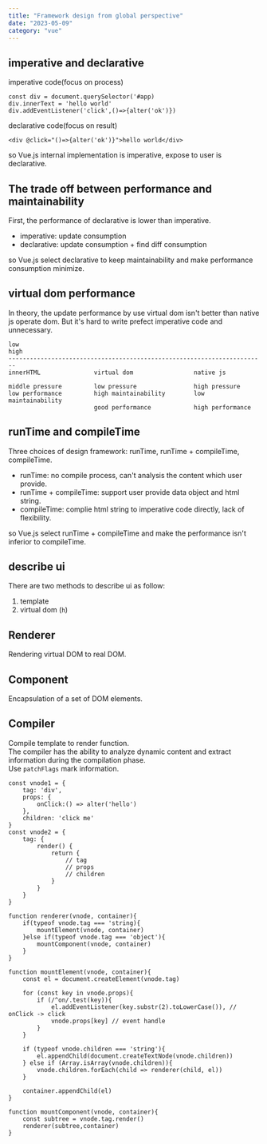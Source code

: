 ```yaml
---
title: "Framework design from global perspective"
date: "2023-05-09"
category: "vue"
---
```


## imperative and declarative

imperative code(focus on process)

```
const div = document.querySelector('#app)
div.innerText = 'hello world'
div.addEventListener('click',()=>{alter('ok')})
```

declarative code(focus on result)

```
<div @click="()=>{alter('ok')}">hello world</div>
```

so Vue.js internal implementation is imperative, expose to user is declarative.

## The trade off between performance and maintainability

First, the performance of declarative is lower than imperative.

- imperative: update consumption
- declarative: update consumption + find diff consumption

so Vue.js select declarative to keep maintainability and make performance consumption minimize.

## virtual dom performance

In theory, the update performance by use virtual dom isn't better than native js operate dom. But it's hard to write prefect imperative code and unnecessary.

```
low                                                                 high
------------------------------------------------------------------------
innerHTML               virtual dom                 native js

middle pressure         low pressure                high pressure
low performance         high maintainability        low maintainability
                        good performance            high performance
```

## runTime and compileTime

Three choices of design framework: runTime, runTime + compileTime, compileTime.

- runTime: no compile process, can't analysis the content which user provide.
- runTime + compileTime: support user provide data object and html string.
- compileTime: complie html string to imperative code directly, lack of flexibility.

so Vue.js select runTime + compileTime and make the performance isn't inferior to compileTime.

## describe ui

There are two methods to describe ui as follow:

1. template
2. virtual dom (`h`)

## Renderer

Rendering virtual DOM to real DOM.

## Component

Encapsulation of a set of DOM elements.

## Compiler

Compile template to render function.   
The compiler has the ability to analyze dynamic content and extract information during the compilation phase.   
Use `patchFlags` mark information.

```
const vnode1 = {
    tag: 'div',
    props: {
        onClick:() => alter('hello')
    },
    children: 'click me'
}
const vnode2 = {
    tag: {
        render() {
            return {
                // tag
                // props
                // children
            }
        }
    }
}

function renderer(vnode, container){
    if(typeof vnode.tag === 'string){
        mountElement(vnode, container)
    }else if(typeof vnode.tag === 'object'){
        mountComponent(vnode, container)
    }
}

function mountElement(vnode, container){
    const el = document.createElement(vnode.tag)

    for (const key in vnode.props){
        if (/^on/.test(key)){
            el.addEventListener(key.substr(2).toLowerCase()), // onClick -> click
            vnode.props[key] // event handle
        }
    }

    if (typeof vnode.children === 'string'){
        el.appendChild(document.createTextNode(vnode.children))
    } else if (Array.isArray(vnode.children)){
        vnode.children.forEach(child => renderer(child, el))
    }

    container.appendChild(el)
}

function mountComponent(vnode, container){
    const subtree = vnode.tag.render()
    renderer(subtree,container)
}
```
